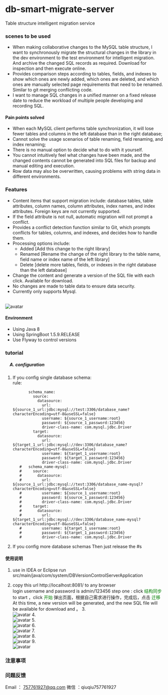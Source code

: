 # db-smart-migrate-server
Table structure intelligent migration service
### scenes to be used
- When making collaborative changes to the MySQL table structure, I want to synchronously migrate the structural changes in the library in the dev environment to the test environment for intelligent migration. And archive the changed SQL records as required. Download for inspection and then execute online.
- Provides comparison steps according to tables, fields, and indexes to show which ones are newly added, which ones are deleted, and which ones are manually selected page requirements that need to be renamed. Similar to git merging conflicting code.
- I want to manage SQL changes in a unified manner on a fixed release date to reduce the workload of multiple people developing and recording SQL.
#### Pain points solved
- When each MySQL client performs table synchronization, it will lose fewer tables and columns in the left database than in the right database;
- Cannot solve the usage scenarios of table renaming, field renaming, and index renaming;
- There is no manual option to decide what to do with it yourself.
- You cannot intuitively feel what changes have been made, and the changed contents cannot be generated into SQL files for backup and manual editing and execution.
- Row data may also be overwritten, causing problems with string data in different environments.

### Features
- Content items that support migration include: database tables, table attributes, column names, column attributes, index names, and index attributes. Foreign keys are not currently supported.
- If the field attribute is not null, automatic migration will not prompt a conflict.
- Provides a conflict detection function similar to Git, which prompts conflicts for tables, columns, and indexes, and decides how to handle them.
- Processing options include:
    * Added [Add this change to the right library]
    * Renamed [Rename the change of the right library to the table name, field name or index name of the left library]
    * Delete [delete more tables, fields, or indexes in the right database than the left database]
- Change the content and generate a version of the SQL file with each click. Available for download.
- No changes are made to table data to ensure data security.
- Currently only supports Mysql.

<br/>![avatar](./src/desc-images/a.png)
#### Environment
- Using Java 8
- Using SpringBoot 1.5.9.RELEASE
- Use Flyway to control versions

### tutorial
##### &emsp;A. configuration
1. If you config single database schema: <br/>
   rule:

     ```  name_spaces:
            schema_name: 
              source:
                datasource:
                  url: ${source_1_url:jdbc:mysql://test:3306/database_name?characterEncoding=utf-8&useSSL=false}
                  username: ${source_1_username:root}
                  password: ${source_1_password:123456}
                  driver-class-name: com.mysql.jdbc.Driver
              target:
                datasource:
                  url: ${target_1_url:jdbc:mysql://dev:3306/database_name?characterEncoding=utf-8&useSSL=false}
                  username: ${target_1_username:root}
                  password: ${target_1_password:123456}
                  driver-class-name: com.mysql.jdbc.Driver
        #   schema_name-mysql:
        #     source:
        #       datasource:
        #         url: ${source_1_url:jdbc:mysql://test:3306/database_name-mysql?characterEncoding=utf-8&useSSL=false}
        #         username: ${source_1_username:root}
        #         password: ${source_1_password:123456}
        #         driver-class-name: com.mysql.jdbc.Driver
        #     target:
        #       datasource:
        #         url: ${target_1_url:jdbc:mysql://dev:3306/database_name-mysql?characterEncoding=utf-8&useSSL=false}
        #         username: ${target_1_username:root}
        #         password: ${target_1_password:123456}
        #         driver-class-name: com.mysql.jdbc.Driver
     
     ```


2. If you config more database schemas   Then just release the #s


#### 使用说明

1. use in IDEA or  Eclipse run  src/main/java/com/system/DBVersionControlServerApplication <br/>

2. copy this url  http://localhost:8081/ to any browser <br/>
   login username and password is  admin/123456
   step one : click <font color=#008000 >结构同步</font>  to start  ，click  <font color=#008000 >开始</font>  弹出页面，根据自己需求进行操作，完成后，点击 <font color=#008000 >迁移</font>
   At this time, a new version will be generated, and the new SQL file will be available for download and  。
   3.<br/>![avatar](./src/desc-images/a.png)
   4.<br/>![avatar](./src/desc-images/b.png)
   5.<br/>![avatar](./src/desc-images/c.png)
   6.<br/>![avatar](./src/desc-images/d.png)
   7.<br/>![avatar](./src/desc-images/e.png)
   8.<br/>![avatar](./src/desc-images/f.png)
   9.<br/>![avatar](./src/desc-images/g.png)


### 注意事项

### 问题反馈
Email ： 757761927@qq.com
微信 ：qiuqiu757761927